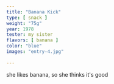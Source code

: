 ```yaml
---
title: "Banana Kick"
type: [ snack ]
weight: "75g"
year: 1978
tester: my sister
flavors: [ banana ]
color: "blue"
images: "entry-4.jpg"
 
---
```


she likes banana, so she thinks it's good



